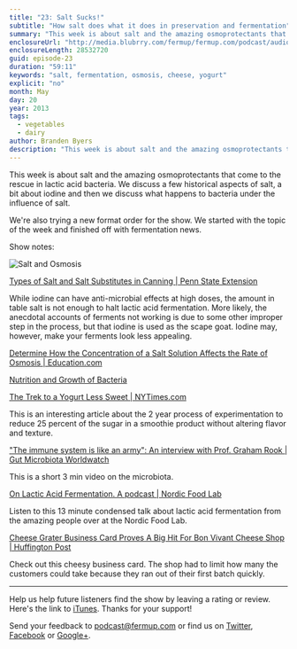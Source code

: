 ```yaml
---
title: "23: Salt Sucks!"
subtitle: "How salt does what it does in preservation and fermentation"
summary: "This week is about salt and the amazing osmoprotectants that come to the rescue in lactic acid bacteria. We discuss a few historical aspects of salt, a bit about iodine and then we discuss what happens to bacteria under the influence of salt.  We're also trying a new format order for the show. We started with the topic of the week and finished off with fermentation news."
enclosureUrl: "http://media.blubrry.com/fermup/fermup.com/podcast/audio/fermup-23.mp3"
enclosureLength: 28532720
guid: episode-23
duration: "59:11"
keywords: "salt, fermentation, osmosis, cheese, yogurt"
explicit: "no"
month: May
day: 20
year: 2013
tags:
  - vegetables
  - dairy
author: Branden Byers
description: "This week is about salt and the amazing osmoprotectants that come to the rescue  in lactic acid bacteria. We discuss a few historical aspects of salt, a bit about iodine and then we discuss what happens to bacteria under the influence of salt. We're also trying a new format order for the show. We started with the topic of the week and finished off with fermentation news."
---
```

This week is about salt and the amazing osmoprotectants that come to the rescue in lactic acid bacteria. We discuss a few historical aspects of salt, a bit about iodine and then we discuss what happens to bacteria under the influence of salt. 

We're also trying a new format order for the show. We started with the topic of the week and finished off with fermentation news.

Show notes:

![Salt and Osmosis](/images/salt-sucks.jpg "Salt Sucks")

[Types of Salt and Salt Substitutes in Canning | Penn State Extension](http://extension.psu.edu/food/safety/food-preservation/news/2012/types-of-salt-and-salt-substitutes-in-canning)

While iodine can have anti-microbial effects at high doses, the amount in table salt is not enough to halt lactic acid fermentation. More likely, the anecdotal accounts of ferments not working is due to some other improper step in the process, but that iodine is used as the scape goat. Iodine may, however, make your ferments look less appealing.

[Determine How the Concentration of a Salt Solution Affects the Rate of Osmosis | Education.com](http://www.education.com/science-fair/article/determine-concentration-salt-solution-affects/)

[Nutrition and Growth of Bacteria](http://www.textbookofbacteriology.net/nutgro_6.html)

[The Trek to a Yogurt Less Sweet | NYTimes.com](http://wap.nytimes.com/2013/05/11/business/dannon-cuts-sugar-carefully-in-childrens-yogurt.html)

This is an interesting article about the 2 year process of experimentation to reduce 25 percent of the sugar in a smoothie product without altering flavor and texture.

["The immune system is like an army": An interview with Prof. Graham Rook | Gut Microbiota Worldwatch](http://www.gutmicrobiotawatch.org/the-immune-system-is-like-an-army-an-interview-with-prof-graham-rook/)

This is a short 3 min video on the microbiota.

[On Lactic Acid Fermentation. A podcast | Nordic Food Lab](http://nordicfoodlab.org/blog/2013/4/lactic-acid-fermentation-podcast)

Listen to this 13 minute condensed talk about lactic acid fermentation from the amazing people over at the Nordic Food Lab.

[Cheese Grater Business Card Proves A Big Hit For Bon Vivant Cheese Shop | Huffington Post](http://www.huffingtonpost.com/2013/05/15/cheese-grater-business-card_n_3281108.html?utm_hp_ref=@food123)

Check out this cheesy business card. The shop had to limit how many the customers could take because they ran out of their first batch quickly.

---

Help us help future listeners find the show by leaving a rating or review. Here's the link to [iTunes](http://itunes.apple.com/podcast/fermup-fermented-food-podcast/id593958494). Thanks for your support!

Send your feedback to <a href="mailto:podcast@fermup.com">podcast@fermup.com</a> or find us on [Twitter](https://twitter.com/fermup), [Facebook](http://www.facebook.com/fermup) or [Google+](https://plus.google.com/105180856926180817750).